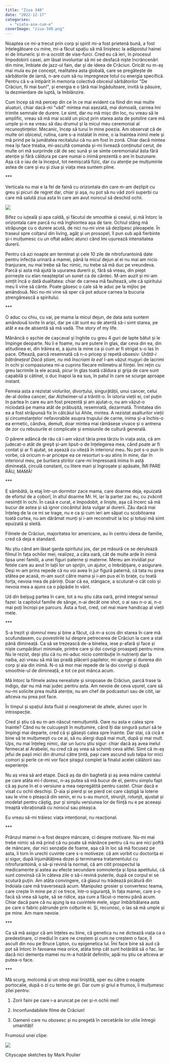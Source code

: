```yaml
---
title: "Ziua 340"
date: "2022-12-17"
categories: 
  - "viata-asa-cum-e"
coverImage: "ziua-340.png"
---
```


Noaptea ce mi-a trecut prin corp și spirit mi-a fost prietenă bună, a fost înțelegătoare cu mine, mi-a făcut spațiu să mă liniștesc la adăpostul hainei ei de întuneric și m-a ocrotit de vise-furci. Cred eu că ieri, în procesul împodobirii casei, am lăsat involuntar să mi se desfacă niște încrâncenări din mine, îmbiate de jazz-ul fain, dar și de ideea de Crăciun. Oricât nu m-aș mai mula eu pe concept, realitatea asta globală, care se pregătește de sărbătorile de iarnă, n-are cum să nu impregneze totul cu energia specifică. Pentru că s-a întipărit în memoria colectivă obiceiul sărbătorilor "De Crăciun, fii mai bun!", și energia e o țâră mai îngăduitoare, invită la păsuire, la dezmierdare de luptă, la îmblânzire.

Cum încep să mă percep din ce în ce mai evident ca fiind din mai multe aluaturi, chiar dacă-mi "văd" mintea mai așezată, mai domoală, carnea îmi trimite semnale de durere. Le simt, dar nu mă mișc din loc, nu vreau să le amplific, vreau să mă mai scald un picuț prin starea asta de potolire care mă umple și-n ea vreau să dau drumul și la micul meu ceremonial al recunoștințelor. Mecanic, încep să turui în mine poezia. Am observat că de multe ori obiceiul, rutina, care s-a instalat în mine, o ia înaintea inimii mele și mă prind pe la jumătatea recitalului că nu am fost în zonă. Chiar dacă mintea mea își face treaba, mi-ascultă comanda și-mi livrează conținutul cerut, de multe ori mă surprinde cât de sec sună și se simte ceremonialul ăsta fără atenție și fără căldura pe care numai o inimă prezentă o are în buzunare. Așa că o iau de la început, tot nemișcată fizic, dar cu atenție pe mulțumirile astea de care și eu și ziua și viața mea suntem pline. 

\*\*\*

Verticala nu mai e la fel de faină cu orizontala din care m-am dezlipit cu greu și picuri de regret dar, chiar și așa, nu pot să nu văd zorii superbi cu care mă salută ziua asta în care am avut norocul să deschid ochii.

![](images/340-1024x576.jpeg)

Bifez cu iuțeală și apa caldă, și făcutul de smoothie și ceaiul, și mă întorc la orizontala care parcă nu mă înghiontea așa de tare. Ochiul stâng mă străpunge cu o durere acută, de nici nu-mi vine să dezlipesc pleoapele. În traseul spre colțarul din living, agăț și un prosopel, îl pun sub apă fierbinte și-i mulțumesc cu un oftat adânc atunci când îmi ușurează intensitatea durerii.

Pentru că azi noapte am terminat și cele 10 zile de nitrofurantoină date pentru infecția urinară a mamei, până la micul dejun al ei nu mai am nicio franjurare, nu mai trebe să fac nimic, nu trebe să mă duc pe vreundeva. Parcă și asta mă ajută la ușurarea durerii și, fără să vreau, din piept pornește cu elan neașteptat un sunet ca de cântec. M-am auzit și mi-am simțit încă o dată dualitatea: chiar de carnea mă faultează, uite că spiritului meu îi vine să cânte. Poate găsesc o cale să le aduc pe la mijloc pe amândouă. Nici nu-mi vine să sper că pot aduce carnea la bucuria ștrengărească a spiritului.

\*\*\*

O aduc cu chiu, cu vai, pe mama la micul dejun, de data asta suntem amândouă lovite în aripi, dar pe cât sunt eu de atentă să-i simt starea, pe atât e ea de absentă să mă vadă. The story of my life.

Mănâncă o așchie de cașcaval și înghite cu greu 4 guri de lapte bătut și le împinge deoparte. Nu îi e foame, nu are putere în glas, dar ceva din ea, din atitudinea ei, din trăirea ei, a ajuns la mine ca și cum ar fi strigat s-o las în pace. Oftează, parcă resemnată că n-o pricep și repetă obsesiv: _Urâtă-i bătrânețea! Dacă știam, nu mă înscriam la ea!_ I-am văzut muguri de lacrimi în ochi și compasiunea mi-a cuprins fiecare milimetru al ființei. Îmi rețin cu greu lacrimile la ele acasă, picur în glas toată căldura și grija de care sunt capabilă și cătinel, o duc înapoi la ea sus, în patul în care se scurge aproape instant. 

Femeia asta a rezistat violurilor, divorțului, singurătății, unui cancer, celui de-al doilea cancer, dar Alzheimer-ul a trântit-o. În istoria vieții ei, cel puțin în partea în care eu am fost prezentă și am ajutat-o, nu am văzut-o niciodată pe mama atât de prăbușită, resemnată, dezarmată. Trinitatea din ea a fost străpunsă fix în călcâiul lui Ahile, mintea. A rezistat asalturilor vieții și circumstanțelor nefavorabile asupra trupului de carne, inima și-a închis-o ea ermetic, cândva, demult, doar mintea mai rămăsese vivace și o antrena de zor cu rebusurile ei complicate și emisiunile de cultură generală.

O părere adâncă de rău că i-am văzut tăria prea târziu în viața asta, că am judecat-o atât de greșit și-am lipsit-o de înțelegerea mea, când poate ar fi contat și ar fi ajutat, se așează cu viteză în interiorul meu. Nu pot s-o pun în vorbe, că oricum n-ar pricepe ea ce resorturi s-au atins în mine, dar în interiorul meu, pe burtiera știrilor care-mi împresoară inima în astă dimineață, circulă constant, cu litere mari și îngroșate și apăsate, ÎMI PARE RĂU, MAMĂ!

\*\*\*

E sâmbătă, la etaj într-un dormitor zace mama, care doarme deja, epuizată de efortul de a coborî, în altul doarme Mr. H, iar la parter zac eu, cu zvâcnit nesimțit în ochi. În casă e curat, e împodobit, e liniște, așa că încerc să mă bucur de astea și să ignor ciocănitul ăsta vulgar al durerii. Zău dacă mai înțeleg de la ce mi se trage, nu e ca și cum ieri am săpat cu scobitoarea toată curtea, nu am dărâmat munți și i-am reconstruit la loc și totuși mă simt epuizată și sleită.

Filmele de Crăciun, majoritatea lor americane, au în centru ideea de familie, cred că deja e standard.

Nu știu când am lăsat garda spiritului jos, dar pe măsură ce se derulează filmul în fața ochilor mei, realizez, a câta oară, cât de multe arde în inimă lipsa unei familii, a unei figuri paterne și materne. Mereu am invidiat pur fetele care au avut în tații lor un sprijin, un ajutor, o îmbrățișare, o asigurare. Deși m-am prins repede că nu voi avea în jur figură paternă, că tata nu prea stătea pe acasă, m-am sucit către mama și i-am pus ei în brațe, cu toată forța, nevoia mea de părinți. Doar că ea, stângace, a scuturat-o cât colo și nevoia mea a ajuns ca o păpădie în vânt. 

Ud din belșug partea în care, tot a nu știu câta oară, prind integral sensul fazei: la capitolul familie de sânge, n-ai decât one shot, o ai sau n-o ai, n-o mai poți încropi pe parcurs. Ăsta a fost, cred, cel mai mare handicap al vieții mele.

\*\*\*

S-a trezit și domnul meu și bine a făcut, că m-a scos din starea în care mă scufundasem, cu povestirile lui despre petrecerea de Crăciun la care a stat până dimineață. Ca să se trezească de-a binelea, iese p-afară și face și niște cumpărături minimale, printre care și doi covrigi proaspeți pentru mine. Nu le rezist, deși știu că nu mi-aduc nicio contribuție în nutrienți dar la naiba, azi vreau să mă las pradă plăcerii papilelor, mi-ajunge și durerea din corp și aia din inimă. N-o să mor mai repede de la doi covrigi și după smoothie-ul de dimineață, e tot ce pot mânca acum.

Mă întorc la filmele astea nerealiste și siropoase de Crăciun, parcă trase la indigo, dar nu mă mai judec pentru asta. Am nevoie de ceva ușurel, care să nu-mi solicite prea multă atenție, nu am chef de podcasturi sau de citit, iar altceva nu prea pot face.  

În timpul și spațiul ăsta fluid și neaglomerat de altele, alunec ușor în introspecție.

Cred și știu că eu m-am născut nemulțumită. Oare nu asta e calea spre înainte? Când nu te culcușești în mulțumire, când îți dai singură șuturi să te împingi mai departe, cred că și găsești calea spre înainte. Dar stai, că cică e bine să te mulțumești cu ce ai, să nu alergi după mai mult, după și mai mult. Ups, nu mai înțeleg nimic, dar un lucru știu sigur: chiar dacă aș avea inelul fermecat al Arabelei, nu cred că aș vrea să schimb ceva altfel. Simt că m-aș jefui de pașii mici din drumul către țintă, pași care ascund sub talpa lor mici comori și perle ce-mi vor face șiragul complet la finalul acelei călătorii sau experiențe. 

Nu aș vrea să ard etape. Dacă aș da din baghetă și aș avea mâine castelul pe care atâta mi-l doresc, n-aș putea să mă bucur de el, pentru simplu fapt că aș pune în el o versiune a mea nepregătită pentru castel. Chiar dacă e visat cu ochii deschiși. D-aia și pierd și se pierd cei care câștigă la loterie sau le vine o pleașcă din senin, ei nu s-au muncit, strunjit, rotunjit, ajustat și modelat pentru câștig, pur și simplu versiunea lor de ființă nu e pe aceeași treaptă vibrațională cu norocul sau pleașca.

Eu vreau să-mi trăiesc viața intențional, nu reacțional.

\*\*\*

Prânzul mamei n-a fost despre mâncare, ci despre motivare. Nu-mi mai trebe nimic să mă prind că nu poate să mănânce pentru că nu are nici poftă de mâncare, dar nici senzație de foame, așa că în loc să mă focusez pe asta, îi torn în urechi cuvinte care s-o motiveze: că am vorbit cu doctorița ei și sigur, după înjumătățirea dozei și terminarea tratamentului cu nitrofurantoină, o să-și revină la normal, că am citit prospectul la medicamente și astea au efecte secundare somnolența și lipsa apetitului, că sunt convinsă că în câteva zile o să-i revină puterile, după ce corpul ei se scutură puțin. Am atâta convingere, că glasul nu trădează picătură din îndoiala care mă traversează acum. Manipulez grosier și convertesc teama, care crește în mine pe zi ce trece, într-o siguranță, în fața mamei, care s-o facă să vrea să lupte, să se ridice, așa cum a făcut-o mereu până acum. Chiar dacă pare că nu ajung la ea cuvintele mele, sigur îmbărbătarea asta pe care o fabric pătrunde prin colțurile ei. Și, recunosc, o las să mă umple și pe mine. Am mare nevoie.

\*\*\*

Ca să mă asigur că am înțeles eu bine, că genetica nu ne dictează viața ca o predestinare, ci mediul în care ne creștem și cum ne creștem o face, îl ascult din nou pe Bruce Lipton, cu epigenetica lui. Îmi face bine să aud că pot să întorc în favoarea mea orice, atâta timp cât sunt hotărâtă să o fac. Iar dacă nici demența mamei nu m-a hotărât definitiv, apăi nu știu ce altceva ar putea-o face.

\*\*\*

Mă scurg, molcomă și un strop mai liniștită, sper eu către o noapte portocalie, după o zi cu tente de gri. Dar cum și griul e frumos, îi mulțumesc zilei pentru:

1. Zorii faini pe care i-a aruncat pe cer și-n ochii mei!

3. Inconfundabilele filme de Crăciun!

5. Oamenii care nu obosesc și nu pregetă în cercetările lor utile întregii umanități!

Frumosul unei clipe:

![](images/340-1.jpeg)

Cityscape sketches by Mark Poulier
